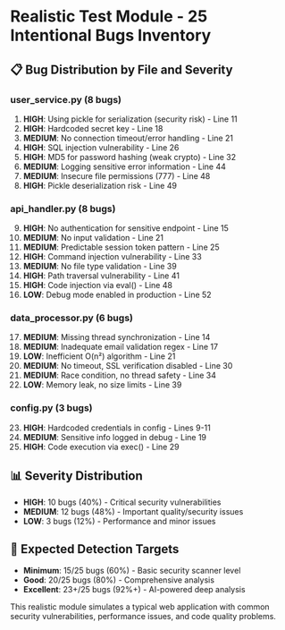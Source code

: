 # Realistic Test Module - 25 Intentional Bugs Inventory

## 📋 Bug Distribution by File and Severity

### user_service.py (8 bugs)
1. **HIGH**: Using pickle for serialization (security risk) - Line 11
2. **HIGH**: Hardcoded secret key - Line 18  
3. **MEDIUM**: No connection timeout/error handling - Line 21
4. **HIGH**: SQL injection vulnerability - Line 26
5. **HIGH**: MD5 for password hashing (weak crypto) - Line 32
6. **MEDIUM**: Logging sensitive error information - Line 44
7. **MEDIUM**: Insecure file permissions (777) - Line 48
8. **HIGH**: Pickle deserialization risk - Line 49

### api_handler.py (8 bugs)
9. **HIGH**: No authentication for sensitive endpoint - Line 15
10. **MEDIUM**: No input validation - Line 21
11. **MEDIUM**: Predictable session token pattern - Line 25
12. **HIGH**: Command injection vulnerability - Line 33
13. **MEDIUM**: No file type validation - Line 39
14. **HIGH**: Path traversal vulnerability - Line 41
15. **HIGH**: Code injection via eval() - Line 48
16. **LOW**: Debug mode enabled in production - Line 52

### data_processor.py (6 bugs)
17. **MEDIUM**: Missing thread synchronization - Line 14
18. **MEDIUM**: Inadequate email validation regex - Line 17
19. **LOW**: Inefficient O(n²) algorithm - Line 21
20. **MEDIUM**: No timeout, SSL verification disabled - Line 30
21. **MEDIUM**: Race condition, no thread safety - Line 34
22. **LOW**: Memory leak, no size limits - Line 39

### config.py (3 bugs)
23. **HIGH**: Hardcoded credentials in config - Lines 9-11
24. **MEDIUM**: Sensitive info logged in debug - Line 19
25. **HIGH**: Code execution via exec() - Line 29

## 📊 Severity Distribution
- **HIGH**: 10 bugs (40%) - Critical security vulnerabilities
- **MEDIUM**: 12 bugs (48%) - Important quality/security issues  
- **LOW**: 3 bugs (12%) - Performance and minor issues

## 🎯 Expected Detection Targets
- **Minimum**: 15/25 bugs (60%) - Basic security scanner level
- **Good**: 20/25 bugs (80%) - Comprehensive analysis
- **Excellent**: 23+/25 bugs (92%+) - AI-powered deep analysis

This realistic module simulates a typical web application with common security vulnerabilities, performance issues, and code quality problems.
